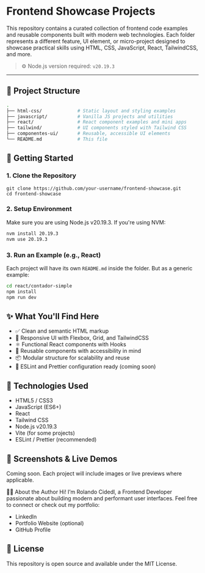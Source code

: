 # Frontend Showcase Projects

This repository contains a curated collection of frontend code examples and reusable components built with modern web technologies. Each folder represents a different feature, UI element, or micro-project designed to showcase practical skills using HTML, CSS, JavaScript, React, TailwindCSS, and more.

> ⚙️ Node.js version required: `v20.19.3`

---

## 📂 Project Structure

```bash
.
├── html-css/             # Static layout and styling examples
├── javascript/           # Vanilla JS projects and utilities
├── react/                # React component examples and mini apps
├── tailwind/             # UI components styled with Tailwind CSS
├── componentes-ui/       # Reusable, accessible UI elements
└── README.md             # This file
```
## 🚀 Getting Started

### 1. Clone the Repository
```console
git clone https://github.com/your-username/frontend-showcase.git
cd frontend-showcase
```
### 2. Setup Environment
Make sure you are using Node.js v20.19.3. If you're using NVM:
```bash
nvm install 20.19.3
nvm use 20.19.3
```
### 3. Run an Example (e.g., React)
Each project will have its own `README.md` inside the folder. But as a generic example:
```bash
cd react/contador-simple
npm install
npm run dev
```
## ✨ What You'll Find Here
- ✅ Clean and semantic HTML markup
- 🎨 Responsive UI with Flexbox, Grid, and TailwindCSS
- ⚛️ Functional React components with Hooks
- 🧠 Reusable components with accessibility in mind
- 📦 Modular structure for scalability and reuse
- 📐 ESLint and Prettier configuration ready (coming soon)

## 🧩 Technologies Used
- HTML5 / CSS3
- JavaScript (ES6+)
- React
- Tailwind CSS
- Node.js v20.19.3
- Vite (for some projects)
- ESLint / Prettier (recommended)

## 📸 Screenshots & Live Demos
Coming soon. Each project will include images or live previews where applicable.

🙋‍♂️ About the Author
Hi! I’m Rolando Cidedl, a Frontend Developer passionate about building modern and performant user interfaces.
Feel free to connect or check out my portfolio:

- LinkedIn
- Portfolio Website (optional)
- GitHub Profile

## 📄 License
This repository is open source and available under the MIT License.
